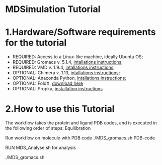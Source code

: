  #                                  MDSimulation Tutorial




# 1.Hardware/Software requirements for the tutorial

- REQUIRED: Access to a Linux-like machine, ideally Ubuntu OS;
- REQUIRED: Gromacs v. 5.1.4, [intallations instructions](http://www.gromacs.org/Downloads/Installation_Instructions);
- REQUIRED: VMD v. 1.9.4, [intallations instructions](https://www.biostars.org/p/196147/);
- OPTIONAL: Chimera v. 1.13, [intallations instructions](http://www.cgl.ucsf.edu/chimera/download.html);
- OPTIONAL: Anaconda Python, [intallations instructions](https://docs.anaconda.com/anaconda/install/);
- OPTIONAL: FoldX, [download here](http://foldxsuite.crg.eu/academic-license-info)
- OPTIONAL: Propka, [installation instructions](https://github.com/jensengroup/propka-3.1)

# 2.How to use this Tutorial
 The workflow takes the protein and ligand PDB codes, and is executed in the following order of steps:
 Equilibration


Run workflow on molecule with PDB code
 ./MDS_gromacs.sh PDB-code



 RUN MDS_Analyse.sh for analysis
 
 ./MDS_gromacs.sh
